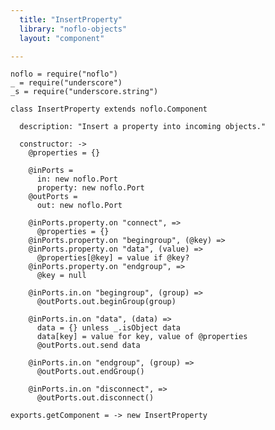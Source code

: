 ```yaml
---
  title: "InsertProperty"
  library: "noflo-objects"
  layout: "component"

---
```


    noflo = require("noflo")
    _ = require("underscore")
    _s = require("underscore.string")
    
    class InsertProperty extends noflo.Component
    
      description: "Insert a property into incoming objects."
    
      constructor: ->
        @properties = {}
    
        @inPorts =
          in: new noflo.Port
          property: new noflo.Port
        @outPorts =
          out: new noflo.Port
    
        @inPorts.property.on "connect", =>
          @properties = {}
        @inPorts.property.on "begingroup", (@key) =>
        @inPorts.property.on "data", (value) =>
          @properties[@key] = value if @key?
        @inPorts.property.on "endgroup", =>
          @key = null
    
        @inPorts.in.on "begingroup", (group) =>
          @outPorts.out.beginGroup(group)
    
        @inPorts.in.on "data", (data) =>
          data = {} unless _.isObject data
          data[key] = value for key, value of @properties
          @outPorts.out.send data
    
        @inPorts.in.on "endgroup", (group) =>
          @outPorts.out.endGroup()
    
        @inPorts.in.on "disconnect", =>
          @outPorts.out.disconnect()
    
    exports.getComponent = -> new InsertProperty
    
